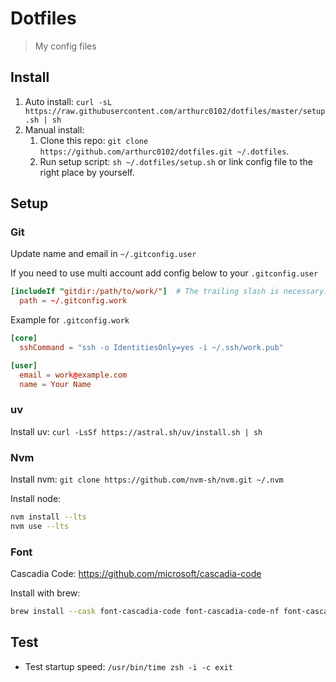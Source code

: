 # Dotfiles

> My config files

## Install

1. Auto install: `curl -sL https://raw.githubusercontent.com/arthurc0102/dotfiles/master/setup.sh | sh`
2. Manual install:
    1. Clone this repo: `git clone https://github.com/arthurc0102/dotfiles.git ~/.dotfiles`.
    2. Run setup script: `sh ~/.dotfiles/setup.sh` or link config file to the right place by yourself.

## Setup

### Git

Update name and email in `~/.gitconfig.user`

If you need to use multi account add config below to your `.gitconfig.user`

```conf
[includeIf "gitdir:/path/to/work/"]  # The trailing slash is necessary.
  path = ~/.gitconfig.work
```

Example for `.gitconfig.work`

```conf
[core]
  sshCommand = "ssh -o IdentitiesOnly=yes -i ~/.ssh/work.pub"

[user]
  email = work@example.com
  name = Your Name
```

### uv

Install uv: `curl -LsSf https://astral.sh/uv/install.sh | sh`

### Nvm

Install nvm: `git clone https://github.com/nvm-sh/nvm.git ~/.nvm`

Install node:

```bash
nvm install --lts
nvm use --lts
```

### Font

Cascadia Code: <https://github.com/microsoft/cascadia-code>

Install with brew:

```bash
brew install --cask font-cascadia-code font-cascadia-code-nf font-cascadia-code-pl font-cascadia-mono font-cascadia-mono-nf font-cascadia-mono-pl
```

## Test

- Test startup speed: `/usr/bin/time zsh -i -c exit`
